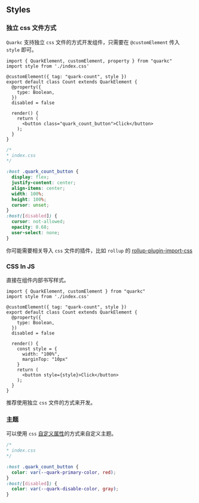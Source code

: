 ## Styles

### 独立 css 文件方式
`Quarkc` 支持独立 `css` 文件的方式开发组件，只需要在 `@customElement` 传入 `style` 即可。

```tsx
import { QuarkElement, customElement, property } from "quarkc"
import style from './index.css'

@customElement({ tag: "quark-count", style })
export default class Count extends QuarkElement {
  @property({
    type: Boolean,
  })
  disabled = false

  render() {
    return (
      <button class="quark_count_button">Click</button>
    );
  }
}
```

```css
/*
* index.css
*/

:host .quark_count_button {
  display: flex;
  justify-content: center;
  align-items: center;
  width: 100%;
  height: 100%;
  cursor: unset;
}
:host([disabled]) {
  cursor: not-allowed;
  opacity: 0.68;
  user-select: none;
}
```

你可能需要相关导入 `css` 文件的插件，比如 `rollup` 的 [rollup-plugin-import-css](https://www.npmjs.com/package/rollup-plugin-import-css)

### CSS In JS

直接在组件内部书写样式。

```tsx
import { QuarkElement, customElement } from "quarkc"
import style from './index.css'

@customElement({ tag: "quark-count", style })
export default class Count extends QuarkElement {
  @property({
    type: Boolean,
  })
  disabled = false

  render() {
    const style = {
      width: "100%",
      marginTop: "10px"
    }
    return (
      <button style={style}>Click</button>
    );
  }
}
```

推荐使用独立 `css` 文件的方式来开发。

### 主题
可以使用 `css` [自定义属性](https://developer.mozilla.org/en-US/docs/Web/CSS/--*)的方式来自定义主题。
```css
/*
* index.css
*/

:host .quark_count_button {
  color: var(--quark-primary-color, red);
}
:host([disabled]) {
  color: var(--quark-disable-color, gray);
}
```